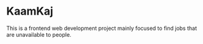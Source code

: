 # KaamKaj
This is a frontend web development project mainly focused to find jobs that are unavailable to people.
